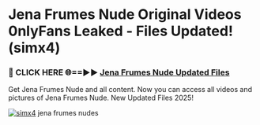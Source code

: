 # Jena Frumes Nude Original Videos 0nlyFans Leaked - Files Updated! (simx4)

<h3>🔴 CLICK HERE 🌐==►► <a href="https://tinyurl.com/yrmya6cz" rel="nofollow">Jena Frumes Nude Updated Files</a></h3>

Get Jena Frumes Nude and all content. Now you can access all videos and pictures of Jena Frumes Nude. New Updated Files 2025!

[![simx4](https://i.imgur.com/FMdXYCs.gif)](https://tinyurl.com/yrmya6cz)
jena frumes nudes
